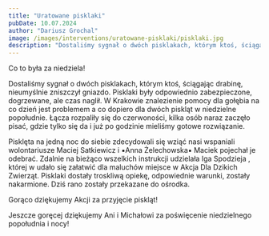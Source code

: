 ```yaml
---
title: "Uratowane pisklaki"
pubDate: 10.07.2024
author: "Dariusz Grochal"
image: /images/interventions/uratowane-pisklaki/pisklaki.jpg
description: "Dostaliśmy sygnał o dwóch pisklakach, którym ktoś, ściągając drabinę, nieumyślnie zniszczył gniazdo."
---
```


Co to była za niedziela!

Dostaliśmy sygnał o dwóch pisklakach, którym ktoś, ściągając drabinę, nieumyślnie zniszczył gniazdo. Pisklaki były odpowiednio zabezpieczone, dogrzewane, ale czas naglił. W Krakowie znalezienie pomocy dla gołębia na co dzień jest problemem a co dopiero dla dwóch piskląt w niedzielne popołudnie. Łącza rozpaliły się do czerwoności, kilka osób naraz zaczęło pisać, gdzie tylko się da i już po godzinie mieliśmy gotowe rozwiązanie.

Pisklęta na jedną noc do siebie zdecydowali się wziąć nasi wspaniali wolontariusze Maciej Satkiewicz i ▪️Anna Żelechowska▪️ Maciek pojechał je odebrać. Zdalnie na bieżąco wszelkich instrukcji udzielała Iga Spodzieja , której w udało się załatwić dla maluchów miejsce w Akcja Dla Dzikich Zwierząt. Pisklaki dostały troskliwą opiekę, odpowiednie warunki, zostały nakarmione.
Dziś rano zostały przekazane do ośrodka.

Gorąco dziękujemy Akcji za przyjęcie piskląt!

Jeszcze goręcej dziękujemy Ani i Michałowi za poświęcenie niedzielnego popołudnia i nocy!
